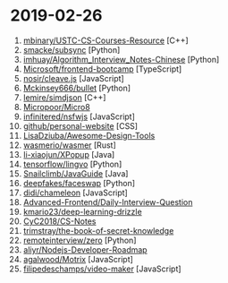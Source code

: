 # 2019-02-26

1. [mbinary/USTC-CS-Courses-Resource](https://github.com/mbinary/USTC-CS-Courses-Resource "❤️中国科学技术大学计算机学院课程资源(https://mbinary.xyz/ustc-cs/)") [C++]
2. [smacke/subsync](https://github.com/smacke/subsync "Automagically synchronize subtitles with video.") [Python]
3. [imhuay/Algorithm_Interview_Notes-Chinese](https://github.com/imhuay/Algorithm_Interview_Notes-Chinese "2018/2019/校招/春招/秋招/算法/机器学习(Machine Learning)/深度学习(Deep Learning)/自然语言处理(NLP)/C/C++/Python/面试笔记") [Python]
4. [Microsoft/frontend-bootcamp](https://github.com/Microsoft/frontend-bootcamp "Frontend Workshop from HTML/CSS/JS to TypeScript/React/Redux") [TypeScript]
5. [nosir/cleave.js](https://github.com/nosir/cleave.js "Format input text content when you are typing...") [JavaScript]
6. [Mckinsey666/bullet](https://github.com/Mckinsey666/bullet "🚅 Beautiful Python prompts made simple.") [Python]
7. [lemire/simdjson](https://github.com/lemire/simdjson "Parsing gigabytes of JSON per second") [C++]
8. [Micropoor/Micro8](https://github.com/Micropoor/Micro8 "Gitbook") 
9. [infinitered/nsfwjs](https://github.com/infinitered/nsfwjs "NSFW detection on the client-side via Tensorflow JS") [JavaScript]
10. [github/personal-website](https://github.com/github/personal-website "Code that'll help you kickstart a personal website that showcases your work as a software developer.") [CSS]
11. [LisaDziuba/Awesome-Design-Tools](https://github.com/LisaDziuba/Awesome-Design-Tools "The best design tools for everything.") 
12. [wasmerio/wasmer](https://github.com/wasmerio/wasmer "Universal Binaries Powered by WebAssembly") [Rust]
13. [li-xiaojun/XPopup](https://github.com/li-xiaojun/XPopup "🔥功能强大，UI简洁，交互优雅的通用弹窗！可以替代Dialog，PopupWindow，PopupMenu，BottomSheet，DrawerLayout，Spinner等组件，自带十几种效果良好的动画， 支持完全的UI和动画自定义！(Powerful and Beautiful Popup，can absolutely replace Dialog，PopupWindow，PopupMenu，BottomSheet，DrawerLayout，Spinner. With built-in animators , very easy to custom Popup View.)") [Java]
14. [tensorflow/lingvo](https://github.com/tensorflow/lingvo "Lingvo") [Python]
15. [Snailclimb/JavaGuide](https://github.com/Snailclimb/JavaGuide "【Java学习+面试指南】 一份涵盖大部分Java程序员所需要掌握的核心知识。") [Java]
16. [deepfakes/faceswap](https://github.com/deepfakes/faceswap "Non official project based on original /r/Deepfakes thread. Many thanks to him!") [Python]
17. [didi/chameleon](https://github.com/didi/chameleon "🦎 一套代码运行多端，一端所见即多端所见") [JavaScript]
18. [Advanced-Frontend/Daily-Interview-Question](https://github.com/Advanced-Frontend/Daily-Interview-Question "工作日每天一道前端大厂面试题，祝大家天天进步，一年后会看到不一样的自己。") 
19. [kmario23/deep-learning-drizzle](https://github.com/kmario23/deep-learning-drizzle "Drench yourself in Deep Learning, Reinforcement Learning, Machine Learning, Computer Vision, and NLP by learning from these exciting lectures!!") 
20. [CyC2018/CS-Notes](https://github.com/CyC2018/CS-Notes "😋 技术面试必备基础知识") 
21. [trimstray/the-book-of-secret-knowledge](https://github.com/trimstray/the-book-of-secret-knowledge "⭐️ A collection of inspiring lists, manuals, cheatsheets, blogs, hacks, one-liners, cli/web tools and more.") 
22. [remoteinterview/zero](https://github.com/remoteinterview/zero "Zero is a web server to simplify web development.") [Python]
23. [aliyr/Nodejs-Developer-Roadmap](https://github.com/aliyr/Nodejs-Developer-Roadmap "A Developer Roadmap to becoming a Node.js developer in 2019") 
24. [agalwood/Motrix](https://github.com/agalwood/Motrix "A full-featured download manager.") [JavaScript]
25. [filipedeschamps/video-maker](https://github.com/filipedeschamps/video-maker "Projeto open source para fazer vídeos automatizados") [JavaScript]
